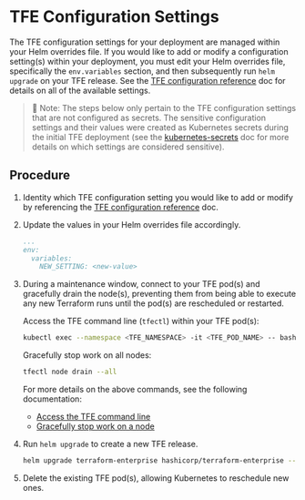 # TFE Configuration Settings

The TFE configuration settings for your deployment are managed within your Helm overrides file. If you would like to add or modify a configuration setting(s) within your deployment, you must edit your Helm overrides file, specifically the `env.variables` section, and then subsequently run `helm upgrade` on your TFE release. See the [TFE configuration reference](https://developer.hashicorp.com/terraform/enterprise/flexible-deployments/install/configuration) doc for details on all of the available settings.

>📝 Note: The steps below only pertain to the TFE configuration settings that are not configured as secrets. The sensitive configuration settings and their values were created as Kubernetes secrets during the initial TFE deployment (see the [kubernetes-secrets](https://github.com/hashicorp/terraform-aws-terraform-enterprise-eks-hvd/blob/0.1.1/docs/kubernetes-secrets.md) doc for more details on which settings are considered sensitive).

## Procedure

1. Identity which TFE configuration setting you would like to add or modify by referencing the [TFE configuration reference](https://developer.hashicorp.com/terraform/enterprise/flexible-deployments/install/configuration) doc.
   
2. Update the values in your Helm overrides file accordingly.
   
   ```yaml
   ...
   env:
     variables:
       NEW_SETTING: <new-value>
   ```

3. During a maintenance window, connect to your TFE pod(s) and gracefully drain the node(s), preventing them from being able to execute any new Terraform runs until the pod(s) are rescheduled or restarted.
   
   Access the TFE command line (`tfectl`) within your TFE pod(s):
   
   ```sh
   kubectl exec --namespace <TFE_NAMESPACE> -it <TFE_POD_NAME> -- bash
   ```

   Gracefully stop work on all nodes:
   
   ```sh
   tfectl node drain --all
   ```

   For more details on the above commands, see the following documentation:
    - [Access the TFE command line](https://developer.hashicorp.com/terraform/enterprise/flexible-deployments/admin/admin-cli/cli-access)
    - [Gracefully stop work on a node](https://developer.hashicorp.com/terraform/enterprise/flexible-deployments/admin/admin-cli/admin-cli#gracefully-stop-work-on-a-node)

4. Run `helm upgrade` to create a new TFE release.
   
   ```sh
   helm upgrade terraform-enterprise hashicorp/terraform-enterprise --namespace <TFE_NAMESPACE> --values </path/to/tfe_helm_overrides.yaml>
   ```

5. Delete the existing TFE pod(s), allowing Kubernetes to reschedule new ones.